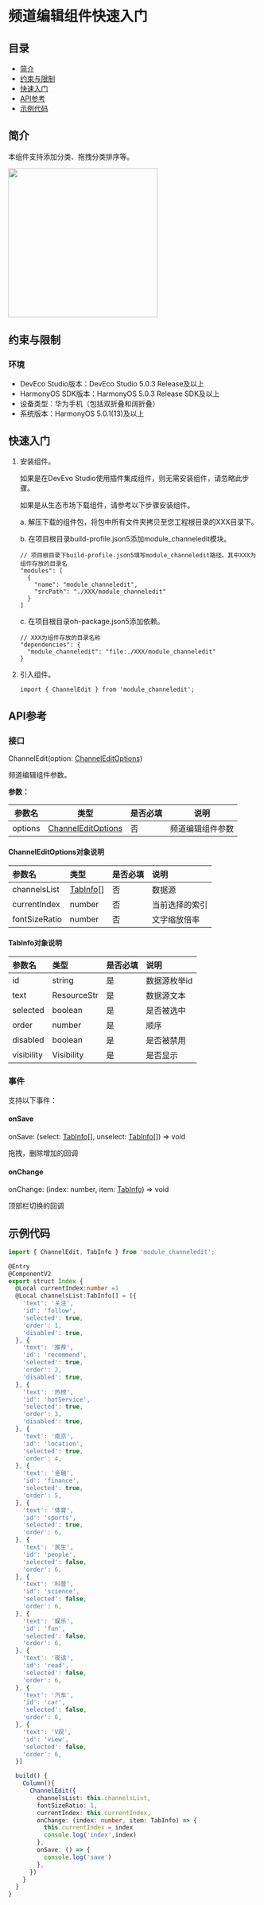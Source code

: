# 频道编辑组件快速入门

## 目录

- [简介](#简介)
- [约束与限制](#约束与限制)
- [快速入门](#快速入门)
- [API参考](#API参考)
- [示例代码](#示例代码)

## 简介

本组件支持添加分类、拖拽分类排序等。

<img src="./screenshots/channel.png" width="300" height="300">

## 约束与限制

### 环境

- DevEco Studio版本：DevEco Studio 5.0.3 Release及以上
- HarmonyOS SDK版本：HarmonyOS 5.0.3 Release SDK及以上
- 设备类型：华为手机（包括双折叠和阔折叠）
- 系统版本：HarmonyOS 5.0.1(13)及以上

## 快速入门

1. 安装组件。

   如果是在DevEvo Studio使用插件集成组件，则无需安装组件，请忽略此步骤。

   如果是从生态市场下载组件，请参考以下步骤安装组件。

   a. 解压下载的组件包，将包中所有文件夹拷贝至您工程根目录的XXX目录下。

   b. 在项目根目录build-profile.json5添加module_channeledit模块。

   ```
   // 项目根目录下build-profile.json5填写module_channeledit路径。其中XXX为组件存放的目录名
   "modules": [
     {
       "name": "module_channeledit",
       "srcPath": "./XXX/module_channeledit"
     }
   ]
   ```

   c. 在项目根目录oh-package.json5添加依赖。

   ```
   // XXX为组件存放的目录名称
   "dependencies": {
     "module_channeledit": "file:./XXX/module_channeledit"
   }
   ```

2. 引入组件。

   ```
   import { ChannelEdit } from 'module_channeledit';
   ```

## API参考

### 接口

ChannelEdit(option: [ChannelEditOptions](#ChannelEditOptions对象说明))

频道编辑组件参数。

**参数：**

| 参数名     | 类型                                            | 是否必填 | 说明       |
|---------|-----------------------------------------------|------|----------|
| options | [ChannelEditOptions](#ChannelEditOptions对象说明) | 否    | 频道编辑组件参数 |


#### ChannelEditOptions对象说明

| 参数名           | 类型                                   | 是否必填 | 说明      |
|:--------------|:-------------------------------------|:-----|:--------|
| channelsList  | [TabInfo](#TabInfo对象说明)[] | 否    | 数据源     |
| currentIndex  | number                               | 否    | 当前选择的索引 |
| fontSizeRatio | number                               | 否    | 文字缩放倍率  |

#### TabInfo对象说明

| 参数名        | 类型          | 是否必填 | 说明      |
|:-----------|:------------|:-----|:--------|
| id         | string      | 是    | 数据源枚举id |
| text       | ResourceStr | 是    | 数据源文本   |
| selected   | boolean     | 是    | 是否被选中   |
| order      | number      | 是    | 顺序      |
| disabled   | boolean     | 是    | 是否被禁用   |
| visibility | Visibility  | 是    | 是否显示    |

### 事件

支持以下事件：

#### onSave

onSave: (select: [TabInfo](#TabInfo对象说明)[], unselect: [TabInfo](#TabInfo对象说明)[]) => void

拖拽，删除增加的回调

#### onChange

onChange: (index: number, item: [TabInfo](#TabInfo对象说明)) => void

顶部栏切换的回调

## 示例代码

```ts
import { ChannelEdit, TabInfo } from 'module_channeledit';

@Entry
@ComponentV2
export struct Index {
  @Local currentIndex:number =1
  @Local channelsList:TabInfo[] = [{
    'text': '关注',
    'id': 'follow',
    'selected': true,
    'order': 1,
    'disabled': true,
  }, {
    'text': '推荐',
    'id': 'recommend',
    'selected': true,
    'order': 2,
    'disabled': true,
  }, {
    'text': '热榜',
    'id': 'hotService',
    'selected': true,
    'order': 3,
    'disabled': true,
  }, {
    'text': '南京',
    'id': 'location',
    'selected': true,
    'order': 4,
  }, {
    'text': '金融',
    'id': 'finance',
    'selected': true,
    'order': 5,
  }, {
    'text': '体育',
    'id': 'sports',
    'selected': true,
    'order': 6,
  }, {
    'text': '民生',
    'id': 'people',
    'selected': false,
    'order': 6,
  }, {
    'text': '科普',
    'id': 'science',
    'selected': false,
    'order': 6,
  }, {
    'text': '娱乐',
    'id': 'fun',
    'selected': false,
    'order': 6,
  }, {
    'text': '夜读',
    'id': 'read',
    'selected': false,
    'order': 6,
  }, {
    'text': '汽车',
    'id': 'car',
    'selected': false,
    'order': 6,
  }, {
    'text': 'V观',
    'id': 'view',
    'selected': false,
    'order': 6,
  }]

  build() {
    Column(){
      ChannelEdit({
        channelsList: this.channelsList,
        fontSizeRatio: 1,
        currentIndex: this.currentIndex,
        onChange: (index: number, item: TabInfo) => {
          this.currentIndex = index
          console.log('index',index)
        },
        onSave: () => {
          console.log('save')
        },
      })
    }
  }
}
```